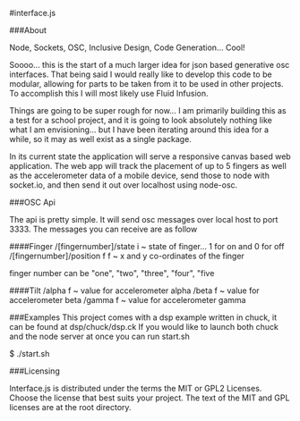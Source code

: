 #interface.js

###About

Node, Sockets, OSC, Inclusive Design, Code Generation...  Cool!

Soooo... this is the start of a much larger idea for json based generative osc interfaces. That being said I would really like to develop this code to be modular, allowing for parts to be taken from it to be used in other projects.  To accomplish this I will most likely use Fluid Infusion.

Things are going to be super rough for now... I am primarily building this as a test for a school project, and it is going to look absolutely nothing like what I am envisioning... but I have been iterating around this idea for a while, so it may as well exist as a single package.

In its current state the application will serve a responsive canvas based web application.  The web app will track the placement of up to 5 fingers as well as the accelerometer data of a mobile device, send those to node with socket.io, and then send it out over localhost using node-osc.

###OSC Api

The api is pretty simple.  It will send osc messages over local host to port 3333.  The messages you can receive are as follow

####Finger
/[fingernumber]/state i  ~ state of finger... 1 for on and 0 for off
/[fingernumber]/position f f ~ x and y co-ordinates of the finger

finger number can be "one", "two", "three", "four", "five

####Tilt
/alpha f ~ value for accelerometer alpha
/beta f ~ value for accelerometer beta
/gamma f ~ value for accelerometer gamma

###Examples
This project comes with a dsp example written in chuck, it can be found at dsp/chuck/dsp.ck
If you would like to launch both chuck and the node server at once you can run start.sh

$ ./start.sh

###Licensing

Interface.js is distributed under the terms the MIT or GPL2 Licenses. Choose the license that best suits your project. The text of the MIT and GPL licenses are at the root directory. 